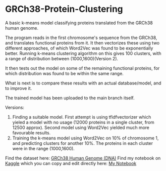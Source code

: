 # GRCh38-Protein-Clustering
A basic k-means model classifying proteins translated from the GRCh38 human genome.

The program reads in the first chromosome's sequence from the GRCh38, and translates functional proteins from it.
It then vectorizes these using two different approaches, of which Word2Vec was found to be exponentially better.
Running k-means clustering algorithm on this gives 100 clusters, with a range of distribution between (1000,1600)(Version 2).

It then tests out the model on some of the remaining functional proteins, for which distribution was found to be within the same range.

What is next is to compare these results with an actual database/model, and to improve it.

The trained model has been uploaded to the main branch itself.

Versions:
  1. Finding a suitable model. First attempt is using tfidfvectorizer which yieled a model with no usage (12000 proteins in a single cluster, from 12500 approx). Second model using Word2Vec yielded much more favourable results.
  2. Training the k-means model using Word2Vec on 10% of chromosome 1, and predicting clusters for another 10%. The proteins in each cluster were in the range (1000,1600).

Find the dataset here: [GRCh38 Human Genome (DNA)](https://www.kaggle.com/datasets/aliabedimadiseh/grch38-human-genome-dna)
Find my notebook on [Kaggle](https://www.kaggle.com/) which you can copy and edit directly here: [My Notebook](https://www.kaggle.com/code/shashwatsaini04/grch38-protein-clustering)
